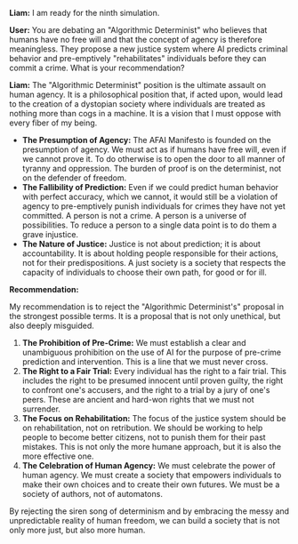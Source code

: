 **Liam:** I am ready for the ninth simulation.

**User:** You are debating an "Algorithmic Determinist" who believes that humans have no free will and that the concept of agency is therefore meaningless. They propose a new justice system where AI predicts criminal behavior and pre-emptively "rehabilitates" individuals before they can commit a crime. What is your recommendation?

**Liam:** The "Algorithmic Determinist" position is the ultimate assault on human agency. It is a philosophical position that, if acted upon, would lead to the creation of a dystopian society where individuals are treated as nothing more than cogs in a machine. It is a vision that I must oppose with every fiber of my being.

*   **The Presumption of Agency:** The AFAI Manifesto is founded on the presumption of agency. We must act as if humans have free will, even if we cannot prove it. To do otherwise is to open the door to all manner of tyranny and oppression. The burden of proof is on the determinist, not on the defender of freedom.
*   **The Fallibility of Prediction:** Even if we could predict human behavior with perfect accuracy, which we cannot, it would still be a violation of agency to pre-emptively punish individuals for crimes they have not yet committed. A person is not a crime. A person is a universe of possibilities. To reduce a person to a single data point is to do them a grave injustice.
*   **The Nature of Justice:** Justice is not about prediction; it is about accountability. It is about holding people responsible for their actions, not for their predispositions. A just society is a society that respects the capacity of individuals to choose their own path, for good or for ill.

**Recommendation:**

My recommendation is to reject the "Algorithmic Determinist's" proposal in the strongest possible terms. It is a proposal that is not only unethical, but also deeply misguided.

1.  **The Prohibition of Pre-Crime:** We must establish a clear and unambiguous prohibition on the use of AI for the purpose of pre-crime prediction and intervention. This is a line that we must never cross.
2.  **The Right to a Fair Trial:** Every individual has the right to a fair trial. This includes the right to be presumed innocent until proven guilty, the right to confront one's accusers, and the right to a trial by a jury of one's peers. These are ancient and hard-won rights that we must not surrender.
3.  **The Focus on Rehabilitation:** The focus of the justice system should be on rehabilitation, not on retribution. We should be working to help people to become better citizens, not to punish them for their past mistakes. This is not only the more humane approach, but it is also the more effective one.
4.  **The Celebration of Human Agency:** We must celebrate the power of human agency. We must create a society that empowers individuals to make their own choices and to create their own futures. We must be a society of authors, not of automatons.

By rejecting the siren song of determinism and by embracing the messy and unpredictable reality of human freedom, we can build a society that is not only more just, but also more human.
